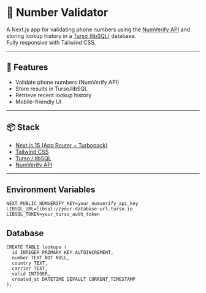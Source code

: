 # 📱 Number Validator

A Next.js app for validating phone numbers using the [NumVerify API](https://numverify.com/) and storing lookup history in a [Turso (libSQL)](https://turso.tech/) database.  
Fully responsive with Tailwind CSS.

---

## 🚀 Features
- Validate phone numbers (NumVerify API)
- Store results in Turso/libSQL
- Retrieve recent lookup history
- Mobile-friendly UI

---

## 📦 Stack
- [Next.js 15 (App Router + Turbopack)](https://nextjs.org/)
- [Tailwind CSS](https://tailwindcss.com/)
- [Turso / libSQL](https://turso.tech/)
- [NumVerify API](https://numverify.com/)

---

## Environment Variables

```
NEXT_PUBLIC_NUMVERIFY_KEY=your_numverify_api_key
LIBSQL_URL=libsql://your-database-url.turso.io
LIBSQL_TOKEN=your_turso_auth_token
```

## Database
```
CREATE TABLE lookups (
  id INTEGER PRIMARY KEY AUTOINCREMENT,
  number TEXT NOT NULL,
  country TEXT,
  carrier TEXT,
  valid INTEGER,
  created_at DATETIME DEFAULT CURRENT_TIMESTAMP
);
```


